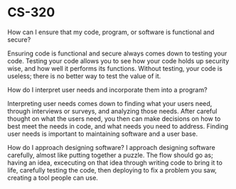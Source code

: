 # CS-320
How can I ensure that my code, program, or software is functional and secure?

Ensuring code is functional and secure always comes down to testing your code. Testing your code allows you to see how your code holds up security wise, and how well it performs its functions. Without testing, your code is useless; there is no better way to test the value of it.

How do I interpret user needs and incorporate them into a program?

Interpreting user needs comes down to finding what your users need, through interviews or surveys, and analyzing those needs. After careful thought on what the users need, you then can make decisions on how to best meet the needs in code, and what needs you need to address. Finding user needs is important to maintaining software and a user base.

How do I approach designing software?
I approach designing software carefully, almost like putting together a puzzle. The flow should go as; having an idea, excecuting on that idea through writing code to bring it to life, carefully testing the code, then deploying to fix a problem you saw, creating a tool people can use. 
